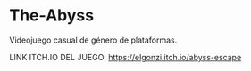 # The-Abyss
Videojuego casual de género de plataformas.

LINK ITCH.IO DEL JUEGO: https://elgonzi.itch.io/abyss-escape
